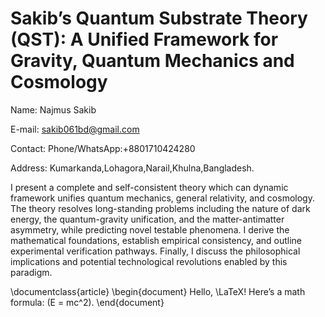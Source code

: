 # Sakib’s Quantum Substrate Theory (QST): A Unified Framework for Gravity, Quantum Mechanics and Cosmology
Name: Najmus Sakib

E-mail: sakib061bd@gmail.com

Contact:
Phone/WhatsApp:+8801710424280

Address: Kumarkanda,Lohagora,Narail,Khulna,Bangladesh.


I present a complete and self-consistent theory which can dynamic  framework unifies quantum mechanics, general relativity, and cosmology. The theory resolves long-standing problems including the nature of dark energy, the quantum-gravity unification, and the matter-antimatter asymmetry, while predicting novel testable phenomena. I derive the mathematical foundations, establish empirical consistency, and outline experimental verification pathways. Finally, I discuss the philosophical implications and potential technological revolutions enabled by this paradigm.

\documentclass{article}
\begin{document}
Hello, \LaTeX! Here’s a math formula: \(E = mc^2\).
\end{document}
